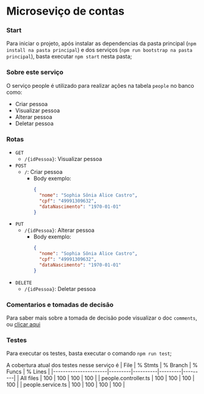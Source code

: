# Microseviço de contas

### Start

Para iniciar o projeto, após instalar as dependencias da pasta principal (`npm install na pasta principal`) e dos serviços (`npm run bootstrap na pasta principal`), basta executar `npm start` nesta pasta;

### Sobre este serviço

O serviço people é utilizado para realizar ações na tabela `people` no banco como:

- Criar pessoa
- Visualizar pessoa
- Alterar pessoa
- Deletar pessoa

### Rotas

- `GET`
  - `/{idPessoa}`: Visualizar pessoa
- `POST`
  - `/`: Criar pessoa
    - Body exemplo:
      ```json
      {
        "nome": "Sophia Sônia Alice Castro",
        "cpf": "49991309632",
        "dataNascimento": "1970-01-01"
      }
      ```
- `PUT`
  - `/{idPessoa}`: Alterar pessoa
    - Body exemplo:
      ```json
      {
        "nome": "Sophia Sônia Alice Castro",
        "cpf": "49991309632",
        "dataNascimento": "1970-01-01"
      }
      ```
- `DELETE`
  - `/{idPessoa}`: Deletar pessoa

### Comentarios e tomadas de decisão

Para saber mais sobre a tomada de decisão pode visualizar o doc `comments`, ou [clicar aqui](../../docs/comments.md)

### Testes

Para executar os testes, basta executar o comando `npm run test`;

A cobertura atual dos testes nesse serviço é
| File | % Stmts | % Branch | % Funcs | % Lines |
|----------------------|---------|----------|---------|---------|
| All files | 100 | 100 | 100 | 100 |
| people.controller.ts | 100 | 100 | 100 | 100 |
| people.service.ts | 100 | 100 | 100 | 100 |
